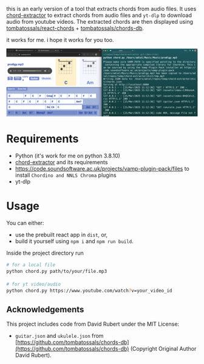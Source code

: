 this is an early version of a tool that extracts chords from audio files. It uses [chord-extractor](https://github.com/ohollo/chord-extractor) to extract chords from audio files and `yt-dlp` to download audio from youtube videos. The extracted chords are then displayed using [tombatossals/react-chords](https://github.com/tombatossals/react-chords) + [tombatossals/chords-db](https://github.com/tombatossals/chords-db).

it works for me. i hope it works for you too.

![screenshot](screenshot.png)

# Requirements

- Python (it's work for me on python 3.8.10)
- [chord-extractor](https://github.com/ohollo/chord-extractor) and its requirements
- https://code.soundsoftware.ac.uk/projects/vamp-plugin-pack/files to install `Chordino and NNLS Chroma` plugins
- yt-dlp

# Usage

You can either: 

- use the prebuilt react app in `dist`, or, 
- build it yourself using `npm i` and `npm run build`.

Inside the project directory run 

```bash
# for a local file
python chord.py path/to/your/file.mp3

# for yt video/audio
python chord.py https://www.youtube.com/watch?v=your_video_id
```

## Acknowledgements

This project includes code from David Rubert under the MIT License:
- `guitar.json` and `ukulele.json` from [https://github.com/tombatossals/chords-db](https://github.com/tombatossals/chords-db) (Copyright Original Author David Rubert).